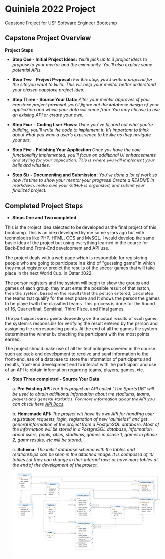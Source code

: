 # Quiniela 2022 Project
Capstone Project for USF Software Engineer Bootcamp


## Capstone Project Overview

**Project Steps**
* **Step One - Initial Project Ideas:** _You’ll pick up to 3 project ideas to propose to your mentor and the community. You’ll also explore some potential APIs._

* **Step Two - Project Proposal:** _For this step, you’ll write a proposal for the site you want to build. This will help your mentor better understand your chosen capstone project idea._

* **Step Three - Source Your Data:** _After your mentor approves of your capstone project proposal, you’ll figure out the database design of your application and where your data will come from. You may choose to use an existing API or create your own._

* **Step Four - Coding User Flows:** _Once you’ve figured out what you’re building, you’ll write the code to implement it. It’s important to think about what you want a user’s experience to be like as they navigate your site._

* **Step Five - Polishing Your Application** _Once you have the core functionality implemented, you’ll focus on additional UI enhancements and styling for your application. This is where you will implement your bells and whistles._

* **Step Six - Documenting and Submission:** _You’ve done a lot of work so now it’s time to show your mentor your progress! Create a README in markdown, make sure your GitHub is organized, and submit your finalized project._


## Completed Project Steps

* **Steps One and Two completed**

This is the project idea selected to be developed as the final project of this bootcamp.
This is an idea developed by me some years ago but with technologies like PHP, HTML, CCS and MySQL. I would develop the same basic idea of the project but using everything learned in the course for Back-End and Front-End development and API use.

The project deals with a web page which is responsible for registering people who are going to participate in a kind of "guessing game" in which they must register or predict the results of the soccer games that will take place in the next World Cup. in Qatar 2022.

The person registers and the system will begin to show the groups and games of each group, they must enter the possible result of that match, then the system, based on the results that the person entered, calculates the teams that qualify for the next phase and It shows the person the games to be played with the classified teams. This process is done for the Round of 16, Quarterfinal, Semifinal, Third Place, and Final games.

The participant earns points depending on the actual results of each game, the system is responsible for verifying the result entered by the person and assigning the corresponding points.
At the end of all the games the system determines the winner by checking the participant with the most points earned.

The project should make use of all the technologies covered in the course such as: back-end development to receive and send information to the front-end, use of a database to store the information of participants and results, front-end development end to interact with the participant and use of an API to obtain information regarding teams, players, games, etc.


* **Step Three completed - Source Your Data**

  a. **Pre Existing API:** _For this project an API called "The Sports DB" will be used to obtain additional information about the stadiums, teams, players and general statistics. For more information about the API you can check here [API Docs](https://www.thesportsdb.com/Sport/Soccer)._

  b. **Homemade API:** _The project will have its own API for handling user registration requests, login, registration of new "quinielas" and get general information of the project from a PostgreSQL database. Most of the information will be stored in a PostgreSQL database, information about users, pools, cities, stadiums, games in phase 1, games in phase 2, game results, etc will be stored._

  c. **Schema:** _The initial database schema with the tables and relationships can be seen in the attached image. It is composed of 10 tables but they can change in their internal rows or have more tables at the end of the development of the project._
![Quiniela 2022 Project - Initial Schema](https://github.com/brianelizondo/capstone-project-quiniela-2022/blob/master/documents/db_schema.png)
